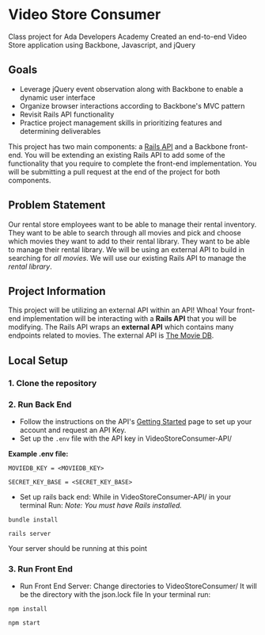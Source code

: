 # Video Store Consumer

Class project for Ada Developers Academy
Created an end-to-end Video Store application using Backbone, Javascript, and jQuery

## Goals
- Leverage jQuery event observation along with Backbone to enable a dynamic user interface
- Organize browser interactions according to Backbone's MVC pattern
- Revisit Rails API functionality
- Practice project management skills in prioritizing features and determining deliverables

This project has two main components: a [Rails API](https://github.com/Ada-C8/VideoStoreConsumer-API) and a Backbone front-end. You will be extending an existing Rails API to add some of the functionality that you require to complete the front-end implementation. You will be submitting a pull request at the end of the project for both components.

## Problem Statement

Our rental store employees want to be able to manage their rental inventory. They want to be able to search through all movies and pick and choose which movies they want to add to their rental library. They want to be able to manage their rental library. We will be using an external API to build in searching for *all movies*. We will use our existing Rails API to manage the *rental library*.

## Project Information
This project will be utilizing an external API within an API! Whoa! Your front-end implementation will be interacting with a **Rails API** that you will be modifying. The Rails API wraps an **external API** which contains many endpoints related to movies. The external API is [The Movie DB](https://www.themoviedb.org/documentation/api).

## Local Setup
### 1. Clone the repository

### 2. Run Back End
  - Follow the instructions on the API's [Getting Started](https://developers.themoviedb.org/3/getting-started) page to set up your account and request an API Key.
  - Set up the `.env` file with the API key in VideoStoreConsumer-API/

  **Example .env file:**

  ```
  MOVIEDB_KEY = <MOVIEDB_KEY>

  SECRET_KEY_BASE = <SECRET_KEY_BASE>
  
  ```


  -  Set up rails back end:
  While in VideoStoreConsumer-API/ in your terminal Run:
  _Note: You must have Rails installed._

  ```
  bundle install

  rails server
  ```

  Your server should be running at this point

### 3. Run Front End
  - Run Front End Server:
  Change directories to VideoStoreConsumer/
  It will be the directory with the json.lock file
  In your terminal run:

  ```
  npm install

  npm start
  ```
